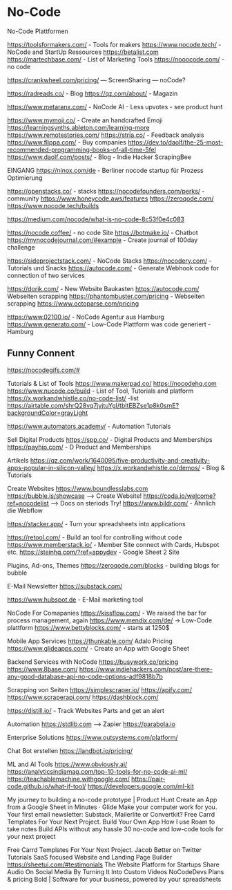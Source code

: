 # No-Code

No-Code Plattformen

https://toolsformakers.com/ - Tools for makers
https://www.nocode.tech/ - NoCode and StartUp Ressources
https://betalist.com
https://martechbase.com/ - List of Marketing Tools
https://nooocode.com/ - no code

https://crankwheel.com/pricing/ — ScreenSharing — noCode?

https://radreads.co/ - Blog
https://qz.com/about/ - Magazin

https://www.metaranx.com/ - NoCode AI - Less upvotes - see product hunt

https://www.mymoji.co/ - Create an handcrafted Emoji
https://learningsynths.ableton.com/learning-more
https://www.remotestories.com/
https://stria.co/ - Feedback analysis
https://www.flippa.com/ - Buy companies
https://dev.to/daolf/the-25-most-recommended-programming-books-of-all-time-5fel
https://www.daolf.com/posts/ - Blog - Indie Hacker ScrapingBee

EINGANG
https://ninox.com/de - Berliner nocode startup für Prozess Optimierung

https://openstacks.co/ - stacks
https://nocodefounders.com/perks/ - community
https://www.honeycode.aws/features
https://zeroqode.com/
https://www.nocode.tech/builds

https://medium.com/nocode/what-is-no-code-8c53f0e4c083

https://nocode.coffee/ - no code Site
https://botmake.io/ - Chatbot
https://mynocodejournal.com/#example - Create journal of 100day challenge

https://sideprojectstack.com/ - NoCode Stacks
https://nocodery.com/ - Tutorials und Snacks
https://autocode.com/ - Generate Webhook code for connection of two services

https://dorik.com/ - New Website Baukasten 
https://autocode.com/
Webseiten scrapping
https://phantombuster.com/pricing - Webseiten scrapping
https://www.octoparse.com/pricing


https://www.02100.io/ - NoCode Agentur aus Hamburg
https://www.generato.com/ - Low-Code Plattform was code generiert - Hamburg

## Funny Connent
https://nocodegifs.com/#

Tutorials & List of Tools
https://www.makerpad.co/
https://nocodehq.com
https://www.nucode.co/build - List of Tool, Tutorials and platform
https://x.workandwhistle.co/no-code-list/ -list
https://airtable.com/shrQ28vq7jyjtuYgI/tbltEBZse1p8k0smE?backgroundColor=grayLight

https://www.automators.academy/ - Automation Tutorials

Sell Digital Products
https://spp.co/ - Digital Products and Memberships
https://payhip.com/ - D Product and Memberships

Artikels
https://qz.com/work/1640095/five-productivity-and-creativity-apps-popular-in-silicon-valley/
https://x.workandwhistle.co/demos/ - Blog & Tutorials

Create Websites
https://www.boundlesslabs.com
https://bubble.is/showcase —> Create Website!
https://coda.io/welcome?ref=nocodelist —> Docs on steriods Try!
https://www.bildr.com/ - Ähnlich die Webflow

https://stacker.app/ - Turn your spreadsheets into applications

https://retool.com/ - Build an tool for controlling without code
https://www.memberstack.io/ - Member Site connect with Cards, Hubspot etc.
https://steinhq.com/?ref=appydev - Google Sheet 2 Site


Plugins, Ad-ons, Themes
https://zeroqode.com/blocks - building blogs for bubble

E-Mail Newsletter
https://substack.com/

https://www.hubspot.de - E-Mail marketing tool


NoCode For Comapanies
https://kissflow.com/ - We raised the bar for process management, again
https://www.mendix.com/de/ -> Low-Code plattform
https://www.bettyblocks.com/ - starts at 1250$


Mobile App Services
https://thunkable.com/
Adalo Pricing 
https://www.glideapps.com/ - Create an App with Google Sheet

Backend Services with NoCode
https://busywork.co/pricing
https://www.8base.com/
https://www.indiehackers.com/post/are-there-any-good-database-api-no-code-options-adf9818b7b

Scrapping von Seiten
https://simplescraper.io/
https://apify.com/
https://www.scraperapi.com/
https://dashblock.com/

https://distill.io/ - Track Websites Parts and get an alert

Automation
https://stdlib.com —> Zapier
https://parabola.io

Enterprise Solutions
https://www.outsystems.com/platform/

Chat Bot erstellen
https://landbot.io/pricing/

ML and AI Tools
https://www.obviously.ai/
https://analyticsindiamag.com/top-10-tools-for-no-code-ai-ml/
https://teachablemachine.withgoogle.com/
https://pair-code.github.io/what-if-tool/
https://developers.google.com/ml-kit


My journey to building a no-code prototype | Product Hunt
Create an App from a Google Sheet in Minutes · Glide
Make your computer work for you.
Your first email newsletter: Substack, Mailerlite or Convertkit?
Free Carrd Templates For Your Next Project.
Build Your Own App
How I use Roam to take notes
Build APIs without any hassle
30 no-code and low-code tools for your next project

Free Carrd Templates For Your Next Project.
Jacob Bøtter on Twitter
Tutorials
SaaS focused Website and Landing Page Builder
https://sheetui.com/#testimonials
The Website Platform for Startups
Share Audio On Social Media By Turning It Into Custom Videos
NoCodeDevs
Plans & pricing
Bold | Software for your business, powered by your spreadsheets
